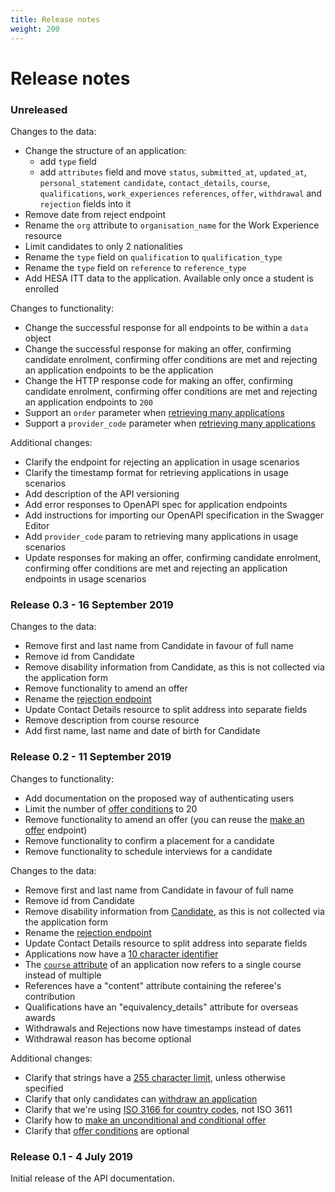 ```yaml
---
title: Release notes
weight: 200
---
```


# Release notes

### Unreleased

Changes to the data:

- Change the structure of an application:
  - add `type` field
  - add `attributes` field and move `status`, `submitted_at`, `updated_at`, `personal_statement`
    `candidate`, `contact_details`, `course`, `qualifications`, `work_experiences`
    `references`, `offer`, `withdrawal` and `rejection` fields into it
- Remove date from reject endpoint
- Rename the `org` attribute to `organisation_name` for the Work Experience resource
- Limit candidates to only 2 nationalities
- Rename the `type` field on `qualification` to `qualification_type`
- Rename the `type` field on `reference` to `reference_type`
- Add HESA ITT data to the application. Available only once a student is enrolled

Changes to functionality:

- Change the successful response for all endpoints to be within a `data` object
- Change the successful response for making an offer, confirming candidate enrolment,
  confirming offer conditions are met and rejecting an application endpoints to be
  the application
- Change the HTTP response code for making an offer, confirming candidate enrolment,
  confirming offer conditions are met and rejecting an application endpoints to `200`
- Support an `order` parameter when [retrieving many applications](/retrieve-many-applications)
- Support a `provider_code` parameter when [retrieving many applications](/retrieve-many-applications)

Additional changes:

- Clarify the endpoint for rejecting an application in usage scenarios
- Clarify the timestamp format for retrieving applications in usage scenarios
- Add description of the API versioning
- Add error responses to OpenAPI spec for application endpoints
- Add instructions for importing our OpenAPI specification in the Swagger Editor
- Add `provider_code` param to retrieving many applications in usage scenarios
- Update responses for making an offer, confirming candidate enrolment,
  confirming offer conditions are met and rejecting an application endpoints in usage scenarios

### Release 0.3 - 16 September 2019

Changes to the data:

- Remove first and last name from Candidate in favour of full name
- Remove id from Candidate
- Remove disability information from Candidate, as this is not collected via the application form
- Remove functionality to amend an offer
- Rename the [rejection endpoint](/reject-an-application)
- Update Contact Details resource to split address into separate fields
- Remove description from course resource
- Add first name, last name and date of birth for Candidate

### Release 0.2 - 11 September 2019

Changes to functionality:

- Add documentation on the proposed way of authenticating users
- Limit the number of [offer conditions](/make-an-offer/#attributes) to 20
- Remove functionality to amend an offer (you can reuse the [make an offer](/make-an-offer/) endpoint)
- Remove functionality to confirm a placement for a candidate
- Remove functionality to schedule interviews for a candidate

Changes to the data:

- Remove first and last name from Candidate in favour of full name
- Remove id from Candidate
- Remove disability information from [Candidate](/resources-and-their-attributes/#candidate), as this is not collected via the application form
- Rename the [rejection endpoint](/reject-an-application)
- Update Contact Details resource to split address into separate fields
- Applications now have a [10 character identifier](/resources-and-their-attributes/#application)
- The [`course` attribute](/retrieve-a-single-application) of an application now refers to a single course instead of multiple
- References have a "content" attribute containing the referee's contribution
- Qualifications have an "equivalency_details" attribute for overseas awards
- Withdrawals and Rejections now have timestamps instead of dates
- Withdrawal reason has become optional

Additional changes:

- Clarify that strings have a [255 character limit](/resources-and-their-attributes/#strings), unless otherwise specified
- Clarify that only candidates can [withdraw an application](/resources-and-their-attributes/#withdrawal)
- Clarify that we're using [ISO 3166 for country codes](/#codes-and-reference-data), not ISO 3611
- Clarify how to [make an unconditional and conditional offer](/make-an-offer)
- Clarify that [offer conditions](/make-an-offer/#attributes) are optional

### Release 0.1 - 4 July 2019

Initial release of the API documentation.
